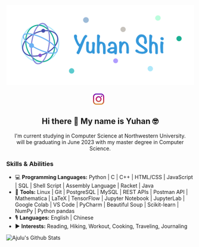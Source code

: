 ## [![missy shi's header](https://github.com/missystem/missystem/blob/main/images/Note%20Nov%201%2C%202020.png)](https://missyshi.com)

<p align='center'>
<a href="https://instagram.com/missy0m"><img height="30" src="https://github.com/missystem/missystem/blob/main/images/instagram.jpg?raw=true"></a>&nbsp;&nbsp;
</p>

<h2 align="center">Hi there 👋 My name is Yuhan 🤓</h2>
<p align="center">I'm current studying in Computer Science at Northwestern University. <br>  
	will be graduating in June 2023 with my master degree in Computer Science.
</p>

### Skills & Abilities
- 💻 **Programming Languages:** Python | C | C++ | HTML/CSS | JavaScript | SQL | Shell Script | Assembly Language | Racket | Java
- 🔩 **Tools:** Linux | Git | PostgreSQL | MySQL | REST APIs | Postman API | Mathematica | LaTeX | TensorFlow | Jupyter Notebook | JupyterLab | Google Colab | VS Code | PyCharm | Beautiful Soup | Scikit-learn | NumPy | Python pandas
- 🎙 **Languages:** English | Chinese
- ▶️ **Interests:** Reading, Hiking, Workout, Cooking, Traveling, Journaling


<!--
**missystem/missystem** is a ✨ _special_ ✨ repository because its `README.md` (this file) appears on your GitHub profile.

Here are some ideas to get you started:

- 🔭 I’m currently working on ...
- 🌱 I’m currently learning ...
- 👯 I’m looking to collaborate on ...
- 🤔 I’m looking for help with ...
- 💬 Ask me about ...
- 📫 How to reach me: ...
- 😄 Pronouns: ...
- ⚡ Fun fact: ...
-->



<!-- ### 📰 Blog Posts -->
<!-- BLOG-POST-LIST:START -->

<!-- BLOG-POST-LIST:END -->

![Ajulu's Github Stats](https://github-readme-stats.vercel.app/api?username=missystem&show_icons=true&theme=radical)

